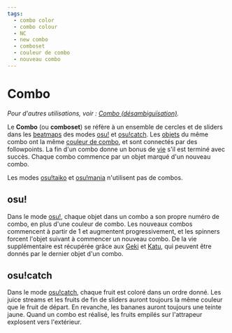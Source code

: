 ```yaml
---
tags:
  - combo color
  - combo colour
  - NC
  - new combo
  - comboset
  - couleur de combo
  - nouveau combo
---
```


# Combo

*Pour d'autres utilisations, voir : [Combo (désambiguïsation)](/wiki/Disambiguation/Combo).*

Le **Combo** (ou **comboset**) se réfère à un ensemble de cercles et de sliders dans les [beatmaps](/wiki/Beatmap) des modes [osu!](/wiki/Game_mode/osu!) et [osu!catch](/wiki/Game_mode/osu!catch). Les [objets](/wiki/Hit_object) du même combo ont la même [couleur de combo](/wiki/Glossary/Combo_colour), et sont connectés par des followpoints. La fin d'un combo donne un bonus de [vie](/wiki/Gameplay/Health) s'il est terminé avec succès. Chaque combo commence par un objet marqué d'un nouveau combo.

Les modes [osu!taiko](/wiki/Game_mode/osu!taiko) et [osu!mania](/wiki/Game_mode/osu!mania) n'utilisent pas de combos.

## osu!

Dans le mode [osu!](/wiki/Game_mode/osu!), chaque objet dans un combo a son propre numéro de combo, en plus d'une couleur de combo. Les nouveaux combos commencent à partir de 1 et augmentent progressivement, et les spinners forcent l'objet suivant à commencer un nouveau combo. De la vie supplémentaire est récupérée grâce aux [Geki](/wiki/Gameplay/Judgement/Geki) et [Katu](/wiki/Gameplay/Judgement/Katu), qui peuvent être donnés par le dernier objet d'un combo.

## osu!catch

Dans le mode [osu!catch](/wiki/Game_mode/osu!catch), chaque fruit est coloré dans un ordre donné. Les juice streams et les fruits de fin de sliders auront toujours la même couleur que le fruit de départ. En revanche, les bananes auront toujours une teinte jaune. Quand un combo est réalisé, les fruits empilés sur l'attrapeur explosent vers l'extérieur.

<!--TODO: Insert lots of links-->
